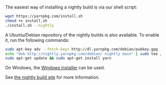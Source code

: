 The easiest way of installing a nightly build is via our shell script:
```sh
wget https://yarnpkg.com/install.sh
chmod +x install.sh
./install.sh --nightly
```

A Ubuntu/Debian repository of the nightly builds is also available. To enable it, run the following commands:
```sh
sudo apt-key adv --fetch-keys http://dl.yarnpkg.com/debian/pubkey.gpg
echo "deb http://nightly.yarnpkg.com/debian/ nightly main" | sudo tee /etc/apt/sources.list.d/yarn-nightly.list
sudo apt-get update && sudo apt-get install yarn
```

On Windows, the [Windows installer](https://nightly.yarnpkg.com/latest.msi) can be used.

See [the nightly build site](https://nightly.yarnpkg.com/) for more information.

